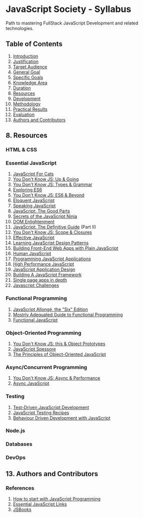 # JavaScript Society - Syllabus

Path to mastering FullStack JavaScript Development and related technologies.

## Table of Contents

1. [Introduction]()
1. [Justification]()
1. [Target Audience]()
1. [General Goal]()
1. [Specific Goals]()
1. [Knowledge Area]()
1. [Duration]()
1. [Resources]()
1. [Development]()
1. [Methodology]()
1. [Practical Results]()
1. [Evaluation]()
1. [Authors and Contributors]()

## 8. Resources

### HTML & CSS

### Essential JavaScript

1. [JavaScript For Cats](http://jsforcats.com/)
1. [You Don't Know JS: Up & Going](https://github.com/getify/You-Dont-Know-JS/blob/master/up%20&%20going/README.md#you-dont-know-js-up--going)
1. [You Don't Know JS: Types & Grammar](https://github.com/getify/You-Dont-Know-JS/blob/master/types%20&%20grammar/README.md#you-dont-know-js-types--grammar)
1. [Exploring ES6](http://exploringjs.com/es6/)
1. [You Don't Know JS: ES6 & Beyond](https://github.com/getify/You-Dont-Know-JS/blob/master/es6%20&%20beyond/README.md#you-dont-know-js-es6--beyond)
1. [Eloquent JavaScript](http://eloquentjavascript.net/)
1. [Speaking JavaScript](http://speakingjs.com/es5/)
1. [JavaScript: The Good Parts]()
1. [Secrets of the JavaScript Ninja]()
1. [DOM Enlightenment](http://domenlightenment.com/)
1. [JavaScript: The Definitive Guide]() (Part II)
1. [You Don't Know JS: Scope & Closures](https://github.com/getify/You-Dont-Know-JS/blob/master/scope%20&%20closures/README.md#you-dont-know-js-scope--closures)
1. [Effective JavaScript]()
1. [Learning JavaScript Design Patterns](http://www.addyosmani.com/resources/essentialjsdesignpatterns/book/)
1. [Building Front-End Web Apps with Plain JavaScript](https://oxygen.informatik.tu-cottbus.de/webeng/JsFrontendApp/book/)
1. [Human JavaScript](http://read.humanjavascript.com/)
1. [Programming JavaScript Applications](http://chimera.labs.oreilly.com/books/1234000000262)
1. [High Performance JavaScript]()
1. [JavaScript Application Design]()
1. [Building A JavaScript Framework](https://s3.amazonaws.com/dailyjs/files/build-a-javascript-framework.pdf)
1. [Single page apps in depth](http://singlepageappbook.com/)
1. [Javascript Challenges](https://github.com/tcorral/javascript-challenges-book)

### Functional Programming

1. [JavaScript Allongé, the "Six" Edition](https://leanpub.com/javascriptallongesix/read)
1. [Mostrly Adequated Guide to Functional Programming](http://drboolean.gitbooks.io/mostly-adequate-guide/)
1. [Functional JavaScript]()

### Object-Oriented Programming

1. [You Don't Know JS: this & Object Prototypes](https://github.com/getify/You-Dont-Know-JS/blob/master/this%20&%20object%20prototypes/README.md#you-dont-know-js-this--object-prototypes)
1. [JavaScript Spessore](https://leanpub.com/javascript-spessore/read)
1. [The Principles of Object-Oriented JavaScript](http://shop.oreilly.com/product/9781593275402.do)

### Async/Concurrent Programming

1. [You Don't Know JS: Async & Performance](https://github.com/getify/You-Dont-Know-JS/blob/master/async%20&%20performance/README.md#you-dont-know-js-async--performance)
1. [Async JavaScript](https://pragprog.com/book/tbajs/async-javascript)

### Testing

1. [Test-Driven JavaScript Development]()
1. [JavaScript Testing Recipes]()
1. [Behaviour Driven Development with JavaScript]()

### Node.js

### Databases

### DevOps


## 13. Authors and Contributors

### References

1. [How to start with JavaScript Programming](http://jugoncalv.es/blog/javascript/how-to-start-with-javascript/)
1. [Essential JavaScript Links](https://github.com/ericelliott/essential-javascript-links)
1. [JSBooks](http://jsbooks.revolunet.com/)
